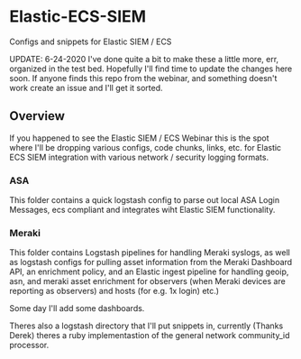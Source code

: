 # Elastic-ECS-SIEM
Configs and snippets for Elastic SIEM / ECS 

UPDATE: 6-24-2020
I've done quite a bit to make these a little more, err, organized in the test bed. 
Hopefully I'll find time to update the changes here soon.  If anyone finds this 
repo from the webinar, and something doesn't work create an issue and I'll get it 
sorted.


## Overview
If you happened to see the Elastic SIEM / ECS Webinar this is the spot where I'll 
be dropping various configs, code chunks, links, etc. for Elastic ECS SIEM integration
with various network / security logging formats.

### ASA
This folder contains a quick logstash config to parse out local ASA Login Messages, ecs
compliant and integrates wiht Elastic SIEM functionality.

### Meraki
This folder contains Logstash pipelines for handling Meraki syslogs, as well as logstash
configs for pulling asset information from the Meraki Dashboard API, an enrichment policy, 
and an Elastic ingest pipeline for handling geoip, asn, and meraki asset enrichment for
observers (when Meraki devices are reporting as observers) and hosts (for e.g. 1x login)
etc.)

Some day I'll add some dashboards.

Theres also a logstash directory that I'll put snippets in, currently (Thanks Derek) theres
a ruby implementastion of the general network community_id processor.
